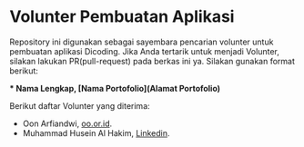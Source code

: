 # Volunter Pembuatan Aplikasi

Repository ini digunakan sebagai sayembara pencarian volunter untuk pembuatan aplikasi Dicoding. Jika Anda tertarik untuk menjadi Volunter, silakan lakukan PR(pull-request) pada berkas ini ya. Silakan gunakan format berikut:


**\* Nama Lengkap, [Nama Portofolio](Alamat Portofolio)**


Berikut daftar Volunter yang diterima:

* Oon Arfiandwi, [oo.or.id](https://oo.or.id).
* Muhammad Husein Al Hakim, [Linkedin](https://www.linkedin.com/in/husein06/).
